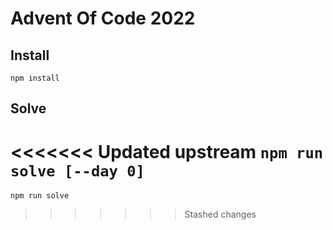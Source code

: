 # Advent Of Code 2022

## Install

`npm install`

## Solve

<<<<<<< Updated upstream
`npm run solve [--day 0]`
=======

`npm run solve`

> > > > > > > Stashed changes
